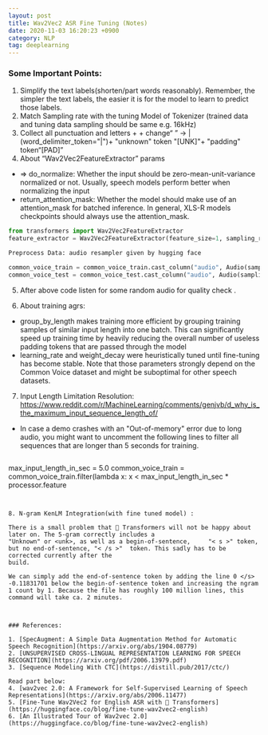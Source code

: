```yaml
---
layout: post 
title: Wav2Vec2 ASR Fine Tuning (Notes)
date: 2020-11-03 16:20:23 +0900 
category: NLP
tag: deeplearning
---
```


### Some Important Points:

1. Simplify the text labels(shorten/part words reasonably). Remember, the simpler the text labels, the easier it is for 
   the model to learn to predict those labels.
2. Match Sampling rate with the tuning Model of Tokenizer (trained data and tuning data sampling should be same e.g. 
   16kHz)
3. Collect all punctuation and letters +  + change“ ” -> | (word_delimiter_token="|")+ "unknown" token "[UNK]"+ 
   "padding" token“[PAD]”
4. About “Wav2Vec2FeatureExtractor” params
* ⇒ do_normalize: Whether the input should be zero-mean-unit-variance normalized or not. Usually, speech models 
  perform better when normalizing the input
* return_attention_mask: Whether the model should make use of an attention_mask for batched inference. In general, 
  XLS-R models checkpoints should always use the attention_mask.


```python
from transformers import Wav2Vec2FeatureExtractor
feature_extractor = Wav2Vec2FeatureExtractor(feature_size=1, sampling_rate=16000, padding_value=0.0, do_normalize=True, return_attention_mask=True)

Preprocess Data: audio resampler given by hugging face

common_voice_train = common_voice_train.cast_column("audio", Audio(sampling_rate=16_000))
common_voice_test = common_voice_test.cast_column("audio", Audio(sampling_rate=16_000))
```


5. After above code listen for some random audio for quality check .


6. About training agrs:
* group_by_length makes training more efficient by grouping training samples of similar input length into one batch. 
  This can significantly speed up training time by heavily reducing the overall number of useless padding tokens that are passed through the model
* learning_rate and weight_decay were heuristically tuned until fine-tuning has become stable. Note that those 
  parameters strongly depend on the Common Voice dataset and might be suboptimal for other speech datasets.

7. Input Length Limitation Resolution:
https://www.reddit.com/r/MachineLearning/comments/genjvb/d_why_is_the_maximum_input_sequence_length_of/
* In case a demo crashes with an "Out-of-memory" error due to long audio, you might want to uncomment the following 
  lines to filter all sequences that are longer than 5 seconds for training.


  ```python
max_input_length_in_sec = 5.0
common_voice_train = common_voice_train.filter(lambda x: x < max_input_length_in_sec * processor.feature

  ```


8. N-gram KenLM Integration(with fine tuned model) :

There is a small problem that 🤗 Transformers will not be happy about later on. The 5-gram correctly includes a 
"Unknown" or <unk>, as well as a begin-of-sentence,     "< s >" token, but no end-of-sentence, "< /s >"  token. This sadly has to be corrected currently after the 
build.

We can simply add the end-of-sentence token by adding the line 0 </s> -0.11831701 below the begin-of-sentence token and increasing the ngram 1 count by 1. Because the file has roughly 100 million lines, this command will take ca. 2 minutes.



### References:

1. [SpecAugment: A Simple Data Augmentation Method for Automatic Speech Recognition](https://arxiv.org/abs/1904.08779)
2. [UNSUPERVISED CROSS-LINGUAL REPRESENTATION LEARNING FOR SPEECH RECOGNITION](https://arxiv.org/pdf/2006.13979.pdf)
3. [Sequence Modeling With CTC](https://distill.pub/2017/ctc/)

Read part below:
4. [wav2vec 2.0: A Framework for Self-Supervised Learning of Speech Representations](https://arxiv.org/abs/2006.11477)
5. [Fine-Tune Wav2Vec2 for English ASR with 🤗 Transformers](https://huggingface.co/blog/fine-tune-wav2vec2-english)
6. [An Illustrated Tour of Wav2vec 2.0](https://huggingface.co/blog/fine-tune-wav2vec2-english)





